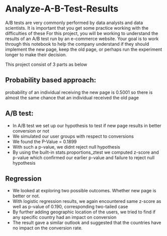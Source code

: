 # Analyze-A-B-Test-Results
A/B tests are very commonly performed by data analysts and data scientists.  It is important that you get some practice working with the difficulties of these   For this project, you will be working to understand the results of an A/B test run by an e-commerce website.  Your goal is to work through this notebook to help the company understand if they should implement the new page, keep the old page, or perhaps run the experiment longer to make their decision.

This project consist of 3 parts as below


## Probability based approach:

 probability of an individual receiving the new page is 0.5001
 so there is almost the same chance that an individual received the old page
 
 ## A/B test:
* In A/B test we set up our hypothesis to test if new page results in better conversion or not
* We simulated our user groups with respect to conversions
* We found the P-Value = 0.1899
* With such a p-value, we didnt reject null hypothesis
* By using the built-in stats.proportions_ztest we computed z-score and p-value which confirmed our earlier p-value and failure to reject null hypothesis

## Regression

* We looked at exploring two possible outcomes. Whether new page is better or not.
* With logistic regression results, we again encountered same z-score as well as p-value of 0.190, corresponding two-tailed case
* By further adding geographic location of the users, we tried to find if any specific country had an impact on conversion
* The result gave a similar outlook and suggested that the countries have no impact on the conversion rate.
